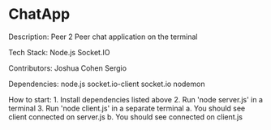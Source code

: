 # ChatApp
Description:
    Peer 2 Peer chat application on the terminal

Tech Stack:
    Node.js
    Socket.IO

Contributors:
    Joshua Cohen
    Sergio

Dependencies:
    node.js
    socket.io-client
    socket.io
    nodemon

How to start:
    1. Install dependencies listed above
    2. Run 'node server.js' in a terminal
    3. Run 'node client.js' in a separate terminal
        a. You should see client connected on server.js
        b. You should see connected on client.js
